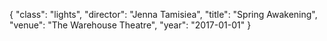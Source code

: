 {
  "class": "lights",
  "director": "Jenna Tamisiea",
  "title": "Spring Awakening",
  "venue": "The Warehouse Theatre",
  "year": "2017-01-01"
}